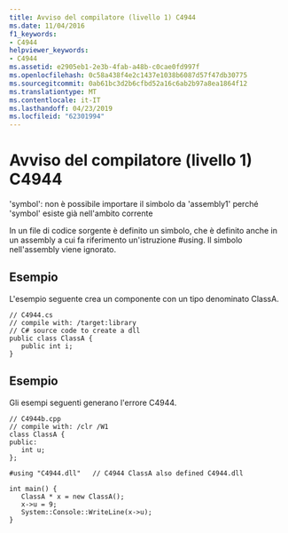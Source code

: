 ```yaml
---
title: Avviso del compilatore (livello 1) C4944
ms.date: 11/04/2016
f1_keywords:
- C4944
helpviewer_keywords:
- C4944
ms.assetid: e2905eb1-2e3b-4fab-a48b-c0cae0fd997f
ms.openlocfilehash: 0c58a438f4e2c1437e1038b6087d57f47db30775
ms.sourcegitcommit: 0ab61bc3d2b6cfbd52a16c6ab2b97a8ea1864f12
ms.translationtype: MT
ms.contentlocale: it-IT
ms.lasthandoff: 04/23/2019
ms.locfileid: "62301994"
---
```

# <a name="compiler-warning-level-1-c4944"></a>Avviso del compilatore (livello 1) C4944

'symbol': non è possibile importare il simbolo da 'assembly1' perché 'symbol' esiste già nell'ambito corrente

In un file di codice sorgente è definito un simbolo, che è definito anche in un assembly a cui fa riferimento un'istruzione #using. Il simbolo nell'assembly viene ignorato.

## <a name="example"></a>Esempio

L'esempio seguente crea un componente con un tipo denominato ClassA.

```
// C4944.cs
// compile with: /target:library
// C# source code to create a dll
public class ClassA {
   public int i;
}
```

## <a name="example"></a>Esempio

Gli esempi seguenti generano l'errore C4944.

```
// C4944b.cpp
// compile with: /clr /W1
class ClassA {
public:
   int u;
};

#using "C4944.dll"   // C4944 ClassA also defined C4944.dll

int main() {
   ClassA * x = new ClassA();
   x->u = 9;
   System::Console::WriteLine(x->u);
}
```